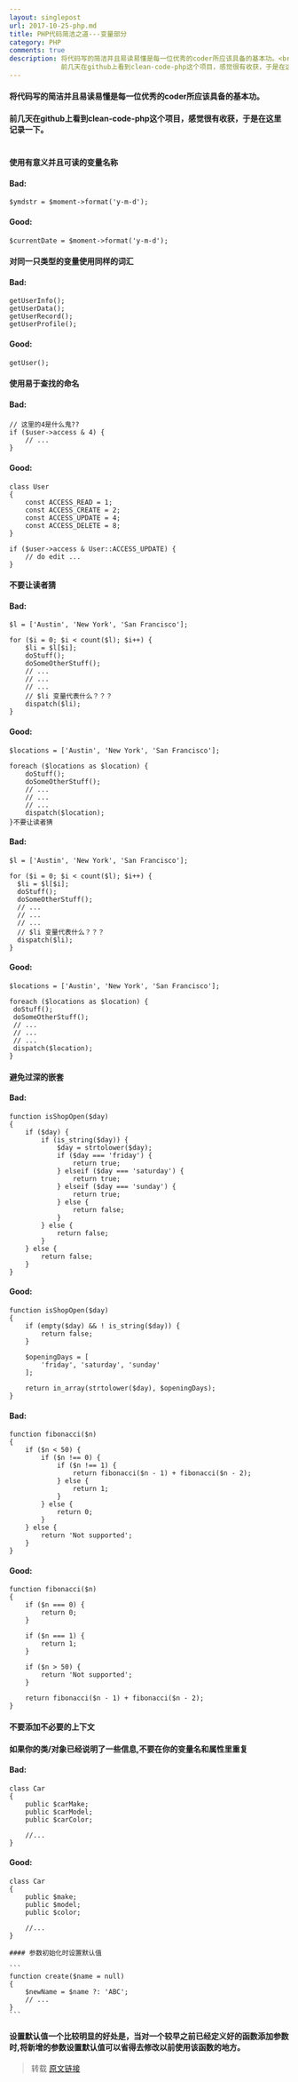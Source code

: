 ```yaml
---
layout: singlepost
url: 2017-10-25-php.md
title: PHP代码简洁之道---变量部分
category: PHP
comments: true
description: 将代码写的简洁并且易读易懂是每一位优秀的coder所应该具备的基本功。<br>
             前几天在github上看到clean-code-php这个项目，感觉很有收获，于是在这里记录一下。
---
```

#### 将代码写的简洁并且易读易懂是每一位优秀的coder所应该具备的基本功。  
#### 前几天在github上看到clean-code-php这个项目，感觉很有收获，于是在这里记录一下。
#
#### 使用有意义并且可读的变量名称
#### Bad:

```
$ymdstr = $moment->format('y-m-d');
```

#### Good:

```
$currentDate = $moment->format('y-m-d');
```

#### 对同一只类型的变量使用同样的词汇

#### Bad:

```
getUserInfo();
getUserData();
getUserRecord();
getUserProfile();
```

#### Good:

```
getUser();
```

#### 使用易于查找的命名

#### Bad:

```
// 这里的4是什么鬼??
if ($user->access & 4) {
    // ...
}
```

#### Good:

```
class User
{
    const ACCESS_READ = 1;
    const ACCESS_CREATE = 2;
    const ACCESS_UPDATE = 4;
    const ACCESS_DELETE = 8;
}

if ($user->access & User::ACCESS_UPDATE) {
    // do edit ...
}
```

#### 不要让读者猜
#### Bad:
```
$l = ['Austin', 'New York', 'San Francisco'];

for ($i = 0; $i < count($l); $i++) {
    $li = $l[$i];
    doStuff();
    doSomeOtherStuff();
    // ...
    // ...
    // ...
    // $li 变量代表什么？？？
    dispatch($li);
}
```

#### Good:

```
$locations = ['Austin', 'New York', 'San Francisco'];

foreach ($locations as $location) {
    doStuff();
    doSomeOtherStuff();
    // ...
    // ...
    // ...
    dispatch($location);
}不要让读者猜
```

#### Bad:
 
```
$l = ['Austin', 'New York', 'San Francisco'];

for ($i = 0; $i < count($l); $i++) {
  $li = $l[$i];
  doStuff();
  doSomeOtherStuff();
  // ...
  // ...
  // ...
  // $li 变量代表什么？？？
  dispatch($li);
}
```

#### Good:

```
$locations = ['Austin', 'New York', 'San Francisco'];

foreach ($locations as $location) {
 doStuff();
 doSomeOtherStuff();
 // ...
 // ...
 // ...
 dispatch($location);
}
```

#### 避免过深的嵌套
#### Bad:

```
function isShopOpen($day)
{
    if ($day) {
        if (is_string($day)) {
            $day = strtolower($day);
            if ($day === 'friday') {
                return true;
            } elseif ($day === 'saturday') {
                return true;
            } elseif ($day === 'sunday') {
                return true;
            } else {
                return false;
            }
        } else {
            return false;
        }
    } else {
        return false;
    }
}
```

#### Good:

```
function isShopOpen($day)
{
    if (empty($day) && ! is_string($day)) {
        return false;
    }

    $openingDays = [
        'friday', 'saturday', 'sunday'
    ];

    return in_array(strtolower($day), $openingDays);
}
```


#### Bad:

```
function fibonacci($n)
{
    if ($n < 50) {
        if ($n !== 0) {
            if ($n !== 1) {
                return fibonacci($n - 1) + fibonacci($n - 2);
            } else {
                return 1;
            }
        } else {
            return 0;
        }
    } else {
        return 'Not supported';
    }
}
```

#### Good:

```
function fibonacci($n)
{
    if ($n === 0) {
        return 0;
    }

    if ($n === 1) {
        return 1;
    }

    if ($n > 50) {
        return 'Not supported';
    }

    return fibonacci($n - 1) + fibonacci($n - 2);
}

```

#### 不要添加不必要的上下文
#### 如果你的类/对象已经说明了一些信息,不要在你的变量名和属性里重复

#### Bad:

```
class Car
{
    public $carMake;
    public $carModel;
    public $carColor;

    //...
}
```

#### Good:

```
class Car
{
    public $make;
    public $model;
    public $color;

    //...
}
```

    #### 参数初始化时设置默认值
    
    ```
    function create($name = null)
    {
        $newName = $name ?: 'ABC';
        // ...
    }
    ```

#### 设置默认值一个比较明显的好处是，当对一个较早之前已经定义好的函数添加参数时,将新增的参数设置默认值可以省得去修改以前使用该函数的地方。

> 转载 [原文链接](https://segmentfault.com/a/1190000011387422)
